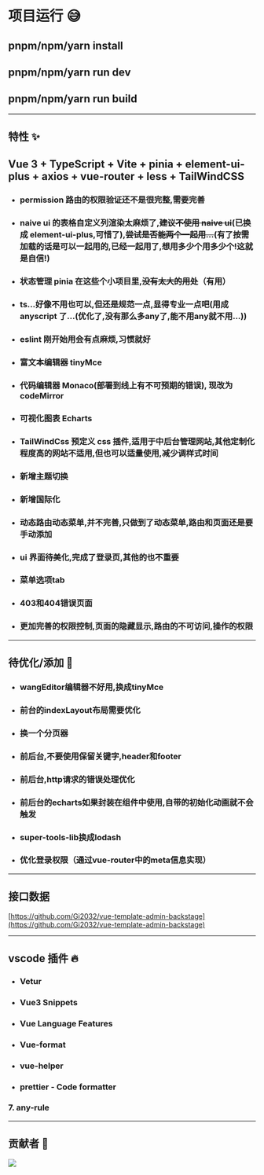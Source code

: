 # 项目运行 😅
## pnpm/npm/yarn install

## pnpm/npm/yarn run dev

## pnpm/npm/yarn run build

---

## 特性 ✨

## Vue 3 + TypeScript + Vite + pinia + element-ui-plus + axios + vue-router + less + TailWindCSS

- ### permission 路由的权限验证还不是很完整,需要完善

- ### naive ui 的表格自定义列渲染太麻烦了,~~建议不使用 naive ui~~(已换成 element-ui-plus,可惜了),~~尝试是否能两个一起用...~~(有了按需加载的话是可以一起用的,已经一起用了,想用多少个用多少个!这就是自信!)

- ### 状态管理 pinia 在这些个小项目里,~~没有太大的用处~~（有用）

- ### ts...好像不用也可以,但还是规范一点,显得专业一点吧(用成 anyscript 了...(优化了,没有那么多any了,能不用any就不用...))

- ### eslint 刚开始用会有点麻烦,习惯就好

- ### 富文本编辑器 tinyMce

- ### 代码编辑器 Monaco(部署到线上有不可预期的错误), 现改为 codeMirror

- ### 可视化图表 Echarts

- ### TailWindCss 预定义 css 插件,适用于中后台管理网站,其他定制化程度高的网站不适用,但也可以适量使用,减少调样式时间

- ### 新增主题切换

- ### 新增国际化

- ### 动态路由动态菜单,并不完善,只做到了动态菜单,路由和页面还是要手动添加
- ### ui 界面待美化,完成了登录页,其他的也不重要
- ### 菜单选项tab
- ### 403和404错误页面
- ### 更加完善的权限控制,页面的隐藏显示,路由的不可访问,操作的权限

---

## 待优化/添加 🤔

- ### wangEditor编辑器不好用,换成tinyMce
- ### 前台的indexLayout布局需要优化
- ### 换一个分页器
- ### 前后台,不要使用保留关键字,header和footer
- ### 前后台,http请求的错误处理优化
- ### 前后台的echarts如果封装在组件中使用,自带的初始化动画就不会触发
- ### super-tools-lib换成lodash
- ### 优化登录权限（通过vue-router中的meta信息实现）
--- 

## 接口数据
[https://github.com/Gi2032/vue-template-admin-backstage](https://github.com/Gi2032/vue-template-admin-backstage)

---

## vscode 插件 🔥

- ### Vetur

- ### Vue3 Snippets

- ### Vue Language Features

- ### Vue-format

- ### vue-helper

- ### prettier - Code formatter

### 7. any-rule

---

## 贡献者 💖

<a href="https://github.com/rftughniwwe/vue-template-admin/graphs/contributors">
  <img src="https://contrib.rocks/image?repo=rftughniwwe/vue-template-admin" />
</a>
